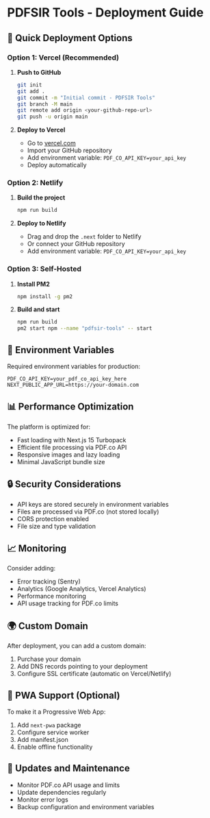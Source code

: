 # PDFSIR Tools - Deployment Guide

## 🚀 Quick Deployment Options

### Option 1: Vercel (Recommended)
1. **Push to GitHub**
   ```bash
   git init
   git add .
   git commit -m "Initial commit - PDFSIR Tools"
   git branch -M main
   git remote add origin <your-github-repo-url>
   git push -u origin main
   ```

2. **Deploy to Vercel**
   - Go to [vercel.com](https://vercel.com)
   - Import your GitHub repository
   - Add environment variable: `PDF_CO_API_KEY=your_api_key`
   - Deploy automatically

### Option 2: Netlify
1. **Build the project**
   ```bash
   npm run build
   ```

2. **Deploy to Netlify**
   - Drag and drop the `.next` folder to Netlify
   - Or connect your GitHub repository
   - Add environment variable: `PDF_CO_API_KEY=your_api_key`

### Option 3: Self-Hosted
1. **Install PM2**
   ```bash
   npm install -g pm2
   ```

2. **Build and start**
   ```bash
   npm run build
   pm2 start npm --name "pdfsir-tools" -- start
   ```

## 🔧 Environment Variables

Required environment variables for production:

```env
PDF_CO_API_KEY=your_pdf_co_api_key_here
NEXT_PUBLIC_APP_URL=https://your-domain.com
```

## 📊 Performance Optimization

The platform is optimized for:
- Fast loading with Next.js 15 Turbopack
- Efficient file processing via PDF.co API
- Responsive images and lazy loading
- Minimal JavaScript bundle size

## 🔒 Security Considerations

- API keys are stored securely in environment variables
- Files are processed via PDF.co (not stored locally)
- CORS protection enabled
- File size and type validation

## 📈 Monitoring

Consider adding:
- Error tracking (Sentry)
- Analytics (Google Analytics, Vercel Analytics)
- Performance monitoring
- API usage tracking for PDF.co limits

## 🌍 Custom Domain

After deployment, you can add a custom domain:
1. Purchase your domain
2. Add DNS records pointing to your deployment
3. Configure SSL certificate (automatic on Vercel/Netlify)

## 📱 PWA Support (Optional)

To make it a Progressive Web App:
1. Add `next-pwa` package
2. Configure service worker
3. Add manifest.json
4. Enable offline functionality

## 🔄 Updates and Maintenance

- Monitor PDF.co API usage and limits
- Update dependencies regularly
- Monitor error logs
- Backup configuration and environment variables
